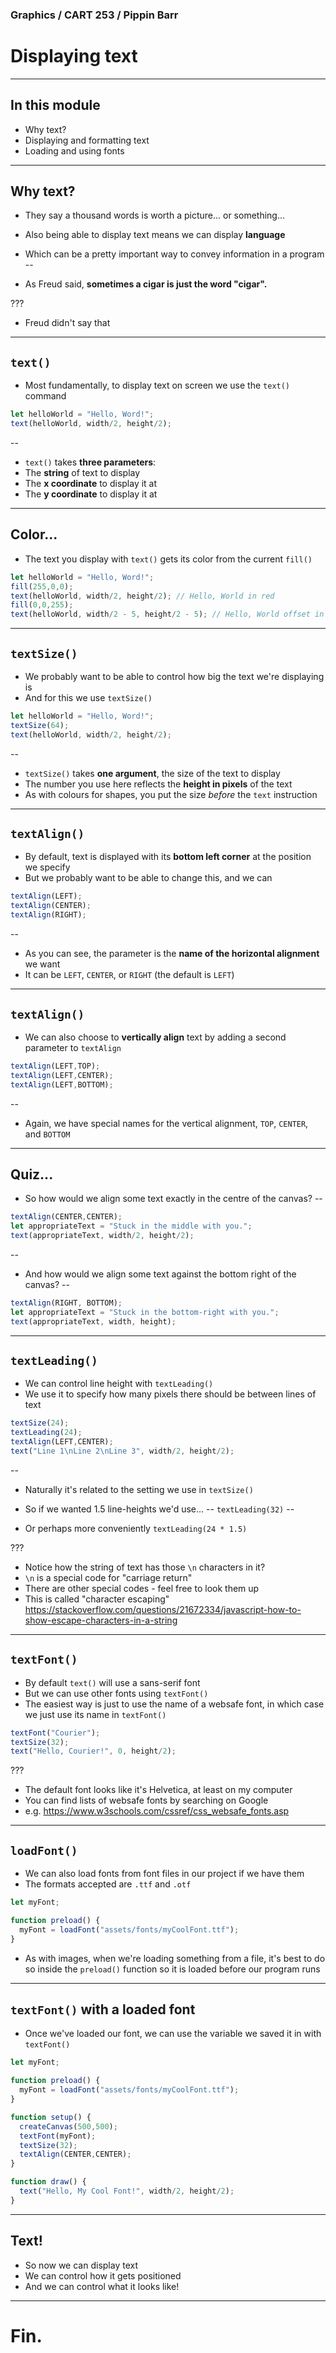 ### Graphics / CART 253 / Pippin Barr

# Displaying text

---

## In this module

- Why text?
- Displaying and formatting text
- Loading and using fonts

---

## Why text?

- They say a thousand words is worth a picture... or something...
- Also being able to display text means we can display __language__
- Which can be a pretty important way to convey information in a program
--

- As Freud said, __sometimes a cigar is just the word "cigar".__

???

- Freud didn't say that

---

## `text()`

- Most fundamentally, to display text on screen we use the `text()` command

```javascript
let helloWorld = "Hello, Word!";
text(helloWorld, width/2, height/2);
```
--

- `text()` takes __three parameters__:
- The __string__ of text to display
- The __x coordinate__ to display it at
- The __y coordinate__ to display it at

---

## Color...

- The text you display with `text()` gets its color from the current `fill()`

```javascript
let helloWorld = "Hello, Word!";
fill(255,0,0);
text(helloWorld, width/2, height/2); // Hello, World in red
fill(0,0,255);
text(helloWorld, width/2 - 5, height/2 - 5); // Hello, World offset in blue
```

---

## `textSize()`

- We probably want to be able to control how big the text we're displaying is
- And for this we use `textSize()`

```javascript
let helloWorld = "Hello, Word!";
textSize(64);
text(helloWorld, width/2, height/2);
```
--

- `textSize()` takes __one argument__, the size of the text to display
- The number you use here reflects the __height in pixels__ of the text
- As with colours for shapes, you put the size _before_ the `text` instruction

---

## `textAlign()`

- By default, text is displayed with its __bottom left corner__ at the position we specify
- But we probably want to be able to change this, and we can

```javascript
textAlign(LEFT);
textAlign(CENTER);
textAlign(RIGHT);
```
--

- As you can see, the parameter is the __name of the horizontal alignment__ we want
- It can be `LEFT`, `CENTER`, or `RIGHT` (the default is `LEFT`)

---

## `textAlign()`

- We can also choose to __vertically align__ text by adding a second parameter to `textAlign`

```javascript
textAlign(LEFT,TOP);
textAlign(LEFT,CENTER);
textAlign(LEFT,BOTTOM);
```
--

- Again, we have special names for the vertical alignment, `TOP`, `CENTER`, and `BOTTOM`

---

## Quiz...

- So how would we align some text exactly in the centre of the canvas?
--

```javascript
textAlign(CENTER,CENTER);
let appropriateText = "Stuck in the middle with you.";
text(appropriateText, width/2, height/2);
```
--

- And how would we align some text against the bottom right of the canvas?
--

```javascript
textAlign(RIGHT, BOTTOM);
let appropriateText = "Stuck in the bottom-right with you.";
text(appropriateText, width, height);
```

---

## `textLeading()`

- We can control line height with `textLeading()`
- We use it to specify how many pixels there should be between lines of text

```javascript
textSize(24);
textLeading(24);
textAlign(LEFT,CENTER);
text("Line 1\nLine 2\nLine 3", width/2, height/2);
```
--

- Naturally it's related to the setting we use in `textSize()`
- So if we wanted 1.5 line-heights we'd use...
--
`textLeading(32)`
--

- Or perhaps more conveniently `textLeading(24 * 1.5)`

???

- Notice how the string of text has those `\n` characters in it?
- `\n` is a special code for "carriage return"
- There are other special codes - feel free to look them up
- This is called "character escaping"
https://stackoverflow.com/questions/21672334/javascript-how-to-show-escape-characters-in-a-string

---

## `textFont()`

- By default `text()` will use a sans-serif font
- But we can use other fonts using `textFont()`
- The easiest way is just to use the name of a websafe font, in which case we just use its name in `textFont()`

```javascript
textFont("Courier");
textSize(32);
text("Hello, Courier!", 0, height/2);
```

???

- The default font looks like it's Helvetica, at least on my computer
- You can find lists of websafe fonts by searching on Google
- e.g. https://www.w3schools.com/cssref/css_websafe_fonts.asp

---

## `loadFont()`

- We can also load fonts from font files in our project if we have them
- The formats accepted are `.ttf` and `.otf`

```javascript
let myFont;

function preload() {
  myFont = loadFont("assets/fonts/myCoolFont.ttf");
}
```

- As with images, when we're loading something from a file, it's best to do so inside the `preload()` function so it is loaded before our program runs

---

## `textFont()` with a loaded font

- Once we've loaded our font, we can use the variable we saved it in with `textFont()`

```javascript
let myFont;

function preload() {
  myFont = loadFont("assets/fonts/myCoolFont.ttf");
}

function setup() {
  createCanvas(500,500);
  textFont(myFont);
  textSize(32);
  textAlign(CENTER,CENTER);
}

function draw() {
  text("Hello, My Cool Font!", width/2, height/2);
}
```

---

## Text!

- So now we can display text
- We can control how it gets positioned
- And we can control what it looks like!

---

# Fin.
